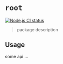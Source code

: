 # `root`

[![Node.js CI status](https://github.com/mengshang918/@ms918/project-cli/workflows/Node.js%20CI/badge.svg)](https://github.com/mengshang918/@ms918/project-cli/actions)

> package description

## Usage

some api ...
